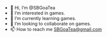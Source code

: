 - 👋 Hi, I’m @SBGoaTea
- 👀 I’m interested in games.
- 🌱 I’m currently learning games.
- 💞️ I’m looking to collaborate on games.
- 📫 How to reach me SBGoaTea@gmail.com

<!---
SBGoaTea/SBGoaTea is a ✨ special ✨ repository because its `README.md` (this file) appears on your GitHub profile.
You can click the Preview link to take a look at your changes.
--->
